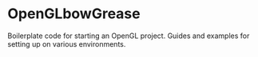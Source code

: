 # OpenGLbowGrease
Boilerplate code for starting an OpenGL project. Guides and examples for setting up on various environments.
